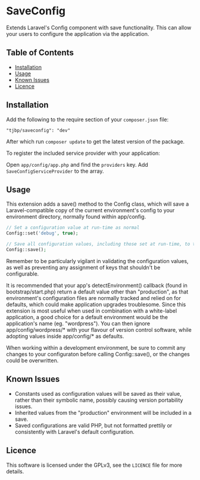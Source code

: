 # SaveConfig

Extends Laravel's Config component with save functionality. This can allow your users to configure the application via the application.

## Table of Contents

- <a href="#installation">Installation</a>
- <a href="#usage">Usage</a>
- <a href="#known-issues">Known Issues</a>
- <a href="#license">Licence</a>

## Installation

Add the following to the require section of your `composer.json` file:

    "tjbp/saveconfig": "dev"

After which run `composer update` to get the latest version of the package.

To register the included service provider with your application:

Open `app/config/app.php` and find the `providers` key. Add `SaveConfigServiceProvider` to the array.

## Usage

This extension adds a save() method to the Config class, which will save a Laravel-compatible copy of the current environment's config to your environment directory, normally found within app/config.

```php
// Set a configuration value at run-time as normal
Config::set('debug', true);

// Save all configuration values, including those set at run-time, to the current environment
Config::save();
```

Remember to be particularly vigilant in validating the configuration values, as well as preventing any assignment of keys that shouldn't be configurable.

It is recommended that your app's detectEnvironment() callback (found in bootstrap/start.php) return a default value other than "production", as that environment's configuration files are normally tracked and relied on for defaults, which could make application upgrades troublesome. Since this extension is most useful when used in combination with a white-label application, a good choice for a default environment would be the application's name (eg. "wordpress"). You can then ignore app/config/wordpress/* with your flavour of version control software, while adopting values inside app/config/* as defaults.

When working within a development environment, be sure to commit any changes to your configuraton before calling Config::save(), or the changes could be overwritten.

## Known Issues

- Constants used as configuration values will be saved as their value, rather than their symbolic name, possibly causing version portability issues.
- Inherited values from the "production" environment will be included in a save.
- Saved configurations are valid PHP, but not formatted prettily or consistently with Laravel's default configuration.

## Licence

This software is licensed under the GPLv3, see the `LICENCE` file for more details.
